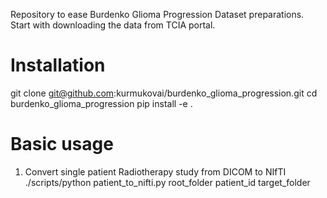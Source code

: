 Repository to ease Burdenko Glioma Progression Dataset preparations. Start with downloading the data from TCIA portal.

# Installation

git clone git@github.com:kurmukovai/burdenko_glioma_progression.git
cd burdenko_glioma_progression
pip install -e .

# Basic usage
1. Convert single patient Radiotherapy study from DICOM to NIfTI
./scripts/python patient_to_nifti.py root_folder patient_id target_folder

